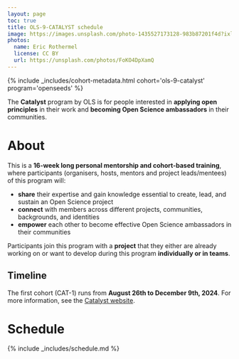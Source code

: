 ```yaml
---
layout: page
toc: true
title: OLS-9-CATALYST schedule
image: https://images.unsplash.com/photo-1435527173128-983b87201f4d?ixlib=rb-1.2.1&ixid=eyJhcHBfaWQiOjEyMDd9&auto=format&fit=crop&w=1047&q=80
photos:
  name: Eric Rothermel
  license: CC BY
  url: https://unsplash.com/photos/FoKO4DpXamQ
---
```


{% include _includes/cohort-metadata.html cohort='ols-9-catalyst' program='openseeds'  %}

The **Catalyst** program by OLS is for people interested in **applying open principles** in their work and **becoming Open Science ambassadors** in their communities.

# About

This is a **16-week long personal mentorship and cohort-based training**, where participants (organisers, hosts, mentors and project leads/mentees) of this program will:
- **share** their expertise and gain knowledge essential to create, lead, and sustain an Open Science project
- **connect** with members across different projects, communities, backgrounds, and identities
- **empower** each other to become effective Open Science ambassadors in their communities

Participants join this program with a **project** that they either are already working on or want to develop during this program **individually or in teams**.

## Timeline

The first cohort (CAT-1) runs from **August 26th to December 9th, 2024**. 
For more information, see the [Catalyst website](https://catalystproject.cloud/).

# Schedule

{% include _includes/schedule.md %}
